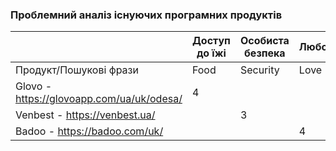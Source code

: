 ### Проблемний аналіз існуючих програмних продуктів
|                                            |  Доступ до їжі | Особиста безпека | Любов | Тип ліцензії | Примітка    |
| -------------------------------------------| ---------------|------------------|-------|--------------|-------------|
| Продукт/Пошукові фрази                     | Food           | Security         | Love  |              |             |
| Glovo - https://glovoapp.com/ua/uk/odesa/  | 4              |                  |       |              |             | 
| Venbest - https://venbest.ua/              |                |  3               |       |              |             | 
| Badoo - https://badoo.com/uk/              |                |                  | 4     |              |             |
